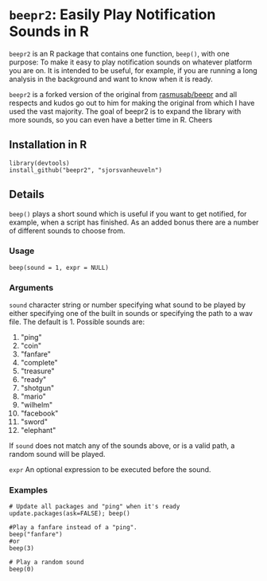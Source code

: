 `beepr2`: Easily Play Notification Sounds in R
========================================================

`beepr2` is an R package that contains one function, `beep()`, with one purpose: To make it easy to play notification sounds on whatever platform you are on. It is intended to be useful, for example, if you are running a long analysis in the background and want to know when it is ready. 

`beepr2` is a forked version of the original from <a href="/rasmusab/beepr">rasmusab/beepr</a> and all respects and kudos go out to him for making the original from which I have used the vast majority. The goal of beepr2 is to expand the library with more sounds, so you can even have a better time in R. Cheers


Installation in R
----------------

```
library(devtools)
install_github("beepr2", "sjorsvanheuveln")
```

Details
------------

`beep()` plays a short sound which is useful if you want to get notified, for example, when a script has finished. As an added bonus there are a number of different sounds to choose from.

### Usage

`beep(sound = 1, expr = NULL)`

### Arguments

`sound`  character string or number specifying what sound to be played by either specifying one of the built in sounds or specifying the path to a wav file. The default is 1. Possible sounds are:

1. "ping"
2. "coin"
3. "fanfare"
4. "complete"
5. "treasure"
6. "ready"
7. "shotgun"
8. "mario"
9. "wilhelm"
10. "facebook"
11. "sword"
12. "elephant"

If `sound` does not match any of the sounds above, or is a valid path, a random sound will be played.

`expr`	An optional expression to be executed before the sound.

### Examples

```
# Update all packages and "ping" when it's ready
update.packages(ask=FALSE); beep()

#Play a fanfare instead of a "ping".
beep("fanfare")
#or
beep(3)

# Play a random sound
beep(0)
```
